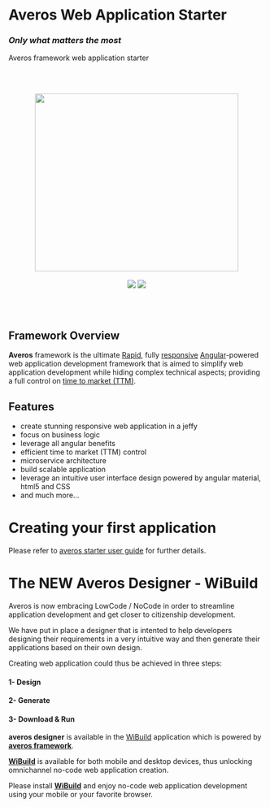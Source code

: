 # Averos Web Application Starter
### _Only what matters the most_
Averos framework web application starter

<br/>
<br/>

<p align="center">
<img width="400" height="350" src="https://www.wiforge.com/assets/logo/averos.svg">
<br/> 
<br/>

  <img src="https://img.shields.io/badge/AverosIOStarter-v1.4.1-blue">
    <img src="https://img.shields.io/badge/poweredby-averos v1.4.1 / angular 14.1.0-red">
</p>

<br/>
<br>


## Framework Overview

**Averos** framework is the ultimate [Rapid](https://en.wikipedia.org/wiki/Rapid_application_development), fully [responsive](https://en.wikipedia.org/wiki/Responsive_web_design) [Angular](https://angular.io/)-powered web application development framework that is aimed to simplify web application development while hiding complex technical aspects; providing a full control on [time to market (TTM)](https://en.wikipedia.org/wiki/Time_to_market). 

## Features
- create stunning responsive web application in a jeffy
- focus on business logic
- leverage all angular benefits
- efficient time to market (TTM) control
- microservice architecture
- build scalable application
- leverage an intuitive user interface design powered by angular material, html5 and CSS
- and much more...

# Creating your first application

Please refer to [averos starter user guide](https://www.wiforge.com/) for further details.

# The NEW Averos Designer - WiBuild

Averos is now embracing LowCode / NoCode in order to streamline application development and get closer to citizenship development.

We have put in place a designer that is intented to help developers designing their requirements in a very intuitive way and then generate their applications based on their own design.

Creating web application could thus be achieved in three steps:
   #### **1- Design**
   #### **2- Generate**
   #### **3- Download & Run**

**averos designer** is available in the [WiBuild](https://appbuilder.wiforge.com) application which is powered by [**averos framework**](https://www.wiforge.com).

[**WiBuild**](https://appbuilder.wiforge.com) is available for both mobile and desktop devices, thus unlocking omnichannel no-code web application creation.

Please install [**WiBuild**](https://appbuilder.wiforge.com/) and enjoy no-code web application development using your mobile or your favorite browser.










